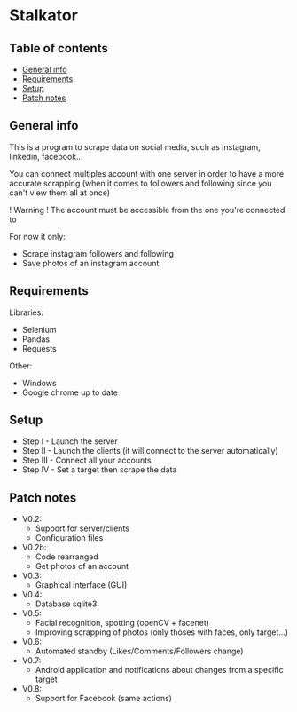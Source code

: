 # Stalkator

## Table of contents
* [General info](#general-info)
* [Requirements](#requirements)
* [Setup](#setup)
* [Patch notes](#patch-notes)

## General info
This is a program to scrape data on social media, such as instagram, linkedin, facebook...

You can connect multiples account with one server in order to have a more accurate scrapping (when it comes to followers and following since you can't view them all at once)

! Warning ! The account must be accessible from the one you're connected to

For now it only:
* Scrape instagram followers and following
* Save photos of an instagram account

## Requirements
Libraries:
* Selenium
* Pandas
* Requests

Other:
* Windows
* Google chrome up to date

## Setup
* Step I - Launch the server
* Step II - Launch the clients (it will connect to the server automatically)
* Step III - Connect all your accounts
* Step IV - Set a target then scrape the data

## Patch notes

* V0.2:
    * Support for server/clients
    * Configuration files
* V0.2b:
    * Code rearranged
    * Get photos of an account
* V0.3:
    * Graphical interface (GUI)
* V0.4:
    * Database sqlite3
* V0.5:
    * Facial recognition, spotting (openCV + facenet)
    * Improving scrapping of photos (only thoses with faces, only target...)
* V0.6:
    * Automated standby (Likes/Comments/Followers change)
* V0.7:
    * Android application and notifications about changes from a specific target
* V0.8:
    * Support for Facebook (same actions)
